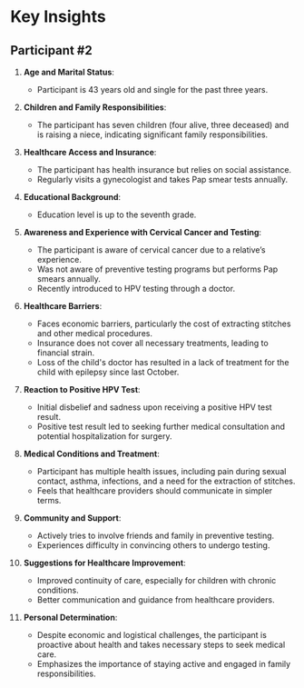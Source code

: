 # Key Insights

## Participant #2

1. **Age and Marital Status**:
   - Participant is 43 years old and single for the past three years.

2. **Children and Family Responsibilities**:
   - The participant has seven children (four alive, three deceased) and is raising a niece, indicating significant family responsibilities.

3. **Healthcare Access and Insurance**:
   - The participant has health insurance but relies on social assistance.
   - Regularly visits a gynecologist and takes Pap smear tests annually.

4. **Educational Background**:
   - Education level is up to the seventh grade.

5. **Awareness and Experience with Cervical Cancer and Testing**:
   - The participant is aware of cervical cancer due to a relative’s experience.
   - Was not aware of preventive testing programs but performs Pap smears annually.
   - Recently introduced to HPV testing through a doctor.

6. **Healthcare Barriers**:
   - Faces economic barriers, particularly the cost of extracting stitches and other medical procedures.
   - Insurance does not cover all necessary treatments, leading to financial strain.
   - Loss of the child's doctor has resulted in a lack of treatment for the child with epilepsy since last October.

7. **Reaction to Positive HPV Test**:
   - Initial disbelief and sadness upon receiving a positive HPV test result.
   - Positive test result led to seeking further medical consultation and potential hospitalization for surgery.

8. **Medical Conditions and Treatment**:
   - Participant has multiple health issues, including pain during sexual contact, asthma, infections, and a need for the extraction of stitches.
   - Feels that healthcare providers should communicate in simpler terms.

9. **Community and Support**:
   - Actively tries to involve friends and family in preventive testing.
   - Experiences difficulty in convincing others to undergo testing.

10. **Suggestions for Healthcare Improvement**:
    - Improved continuity of care, especially for children with chronic conditions.
    - Better communication and guidance from healthcare providers.

11. **Personal Determination**:
    - Despite economic and logistical challenges, the participant is proactive about health and takes necessary steps to seek medical care.
    - Emphasizes the importance of staying active and engaged in family responsibilities.
